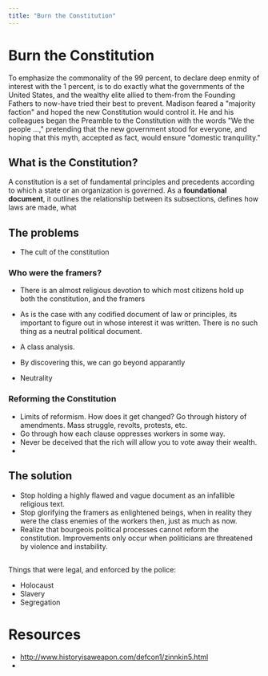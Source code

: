 ```yaml
---
title: "Burn the Constitution"
---
```


# Burn the Constitution

To emphasize the commonality
of the 99 percent, to declare deep enmity of interest with the 1 percent, is to do exactly what the
governments of the United States, and the wealthy elite allied to them-from the Founding Fathers to
now-have tried their best to prevent. Madison feared a "majority faction" and hoped the new
Constitution would control it. He and his colleagues began the Preamble to the Constitution with
the words "We the people ...," pretending that the new government stood for everyone, and hoping
that this myth, accepted as fact, would ensure "domestic tranquility."

## What is the Constitution?

A constitution is a set of fundamental principles and precedents according to which a state or an organization is governed. As a **foundational document**, it outlines the relationship between its subsections, defines how laws are made, what

## The problems

- The cult of the constitution

### Who were the framers?

- There is an almost religious devotion to which most citizens hold up both the constitution, and the framers

- As is the case with any codified document of law or principles, its important to figure out in whose interest it was written. There is no such thing as a neutral political document.
- A class analysis.
- By discovering this, we can go beyond apparantly
- Neutrality

### Reforming the Constitution

- Limits of reformism. How does it get changed? Go through history of amendments. Mass struggle, revolts, protests, etc.
- Go through how each clause oppresses workers in some way.
- Never be deceived that the rich will allow you to vote away their wealth.
- ​

## The solution

- Stop holding a highly flawed and vague document as an infallible religious text.
- Stop glorifying the framers as enlightened beings, when in reality they were the class enemies of the workers then, just as much as now.
- Realize that bourgeois political processes cannot reform the constitution. Improvements only occur when politicians are threatened by violence and instability.

##

##

Things that were legal, and enforced by the police:

- Holocaust
- Slavery
- Segregation

# Resources

- <http://www.historyisaweapon.com/defcon1/zinnkin5.html>
- ​
